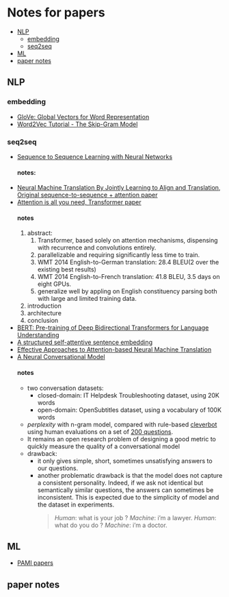 # Notes for papers
* [NLP](#NLP)
  * [embedding](#embedding)
  * [seq2seq](#seq2seq)
* [ML](#ML)
* [paper notes](#paper-notes)
## NLP
### embedding
* [GloVe: Global Vectors for Word Representation](https://nlp.stanford.edu/pubs/glove.pdf)
* [Word2Vec Tutorial - The Skip-Gram Model](http://mccormickml.com/2016/04/19/word2vec-tutorial-the-skip-gram-model/)
### seq2seq
* [Sequence to Sequence Learning with Neural Networks](https://arxiv.org/pdf/1409.3215.pdf)
  #### notes:
* [Neural Machine Translation By Jointly Learning to Align and Translation, Original sequence-to-sequence + attention paper](https://arxiv.org/pdf/1409.0473.pdf)
* [Attention is all you need, Transformer paper](https://arxiv.org/pdf/1706.03762.pdf)
  #### notes
  1. abstract:
      1. Transformer, based solely on attention mechanisms, dispensing with recurrence and convolutions entirely.
      2. parallelizable and requiring significantly less time to train.
      3. WMT 2014 English-to-German translation: 28.4 BLEU(2 over the existing best results)
      4. WMT 2014 English-to-French translation: 41.8 BLEU, 3.5 days on eight GPUs.
      5. generalize well by appling on English constituency parsing both with large and limited training data. 
  2. introduction
  3. architecture
  4. conclusion
* [BERT: Pre-training of Deep Bidirectional Transformers for Language Understanding](https://arxiv.org/pdf/1810.04805.pdf)
* [A structured self-attentive sentence embedding](https://arxiv.org/pdf/1703.03130.pdf)
* [Effective Approaches to Attention-based Neural Machine Translation](https://arxiv.org/pdf/1508.04025.pdf)
* [A Neural Conversational Model](https://arxiv.org/pdf/1506.05869.pdf)
  #### notes
  * two conversation datasets: 
    *  closed-domain: IT Helpdesk Troubleshooting dataset, using 20K words
    *  open-domain:  OpenSubtitles dataset, using a vocabulary of 100K words
  * *perplexity* with n-gram model, compared with rule-based [cleverbot](www.cleverbot.com)  using human evaluations on a set of [200 questions](http://ai.stanford.edu/~quocle/QAresults.pdf).
  * It remains an open research problem  of  designing  a  good  metric  to  quickly  measure  the quality of a conversational model
  * drawback: 
    * it only gives simple, short, sometimes unsatisfying answers to our questions.
    * another problematic drawback is that the model does not capture a consistent personality. Indeed, if we ask not identical but semantically similar questions, the answers can sometimes be inconsistent.  This is expected due to the simplicity of model and the dataset in experiments.
      > *Human*: what is your job ?
      > *Machine*: i’m a lawyer.
      > *Human*: what do you do ?
      > *Machine*: i’m a doctor.
## ML
* [PAMI papers](https://www.computer.org/csdl/trans/tp/index.html)
## paper notes
